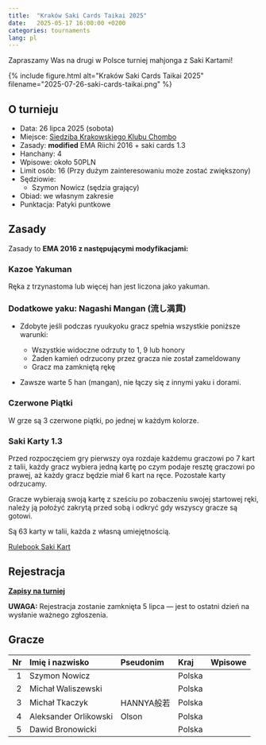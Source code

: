 ```yaml
---
title:  "Kraków Saki Cards Taikai 2025"
date:   2025-05-17 16:00:00 +0200
categories: tournaments
lang: pl
---
```


Zapraszamy Was na drugi w Polsce turniej mahjonga z Saki Kartami!

{% include figure.html alt="Kraków Saki Cards Taikai 2025" filename="2025-07-26-saki-cards-taikai.png" %}

## O turnieju

* Data: 26 lipca 2025 (sobota)
* Miejsce: [Siedziba Krakowskiego Klubu Chombo](https://maps.app.goo.gl/g6bFtG5Zi9b4SSH37)
* Zasady: **modified** EMA Riichi 2016 + saki cards 1.3
* Hanchany: 4
* Wpisowe: około 50PLN
* Limit osób: 16 (Przy dużym zainteresowaniu może zostać zwiększony)
* Sędziowie:
  - Szymon Nowicz (sędzia grający)
* Obiad: we własnym zakresie
* Punktacja: Patyki puntkowe

## Zasady

Zasady to **EMA 2016 z następującymi modyfikacjami:**

### Kazoe Yakuman

Ręka z trzynastoma lub więcej han jest liczona jako yakuman.

### Dodatkowe yaku: Nagashi Mangan (流し満貫)

* Zdobyte jeśli podczas ryuukyoku gracz spełnia wszystkie poniższe warunki:
  * Wszystkie widoczne odrzuty to 1, 9 lub honory
  * Żaden kamień odrzucony przez gracza nie został zameldowany
  * Gracz ma zamkniętą rękę

* Zawsze warte 5 han (mangan), nie łączy się z innymi yaku i dorami.

### Czerwone Piątki
W grze są 3 czerwone piątki, po jednej w każdym kolorze.

### Saki Karty 1.3

Przed rozpoczęciem gry pierwszy oya rozdaje każdemu graczowi po 7 kart z talii,
każdy gracz wybiera jedną kartę po czym podaje resztę graczowi po prawej, aż każdy gracz będzie miał 6 kart na ręce. Pozostałe karty odrzucamy.

Gracze wybierają swoją kartę z sześciu po zobaczeniu swojej startowej ręki,
należy ją położyć zakrytą przed sobą i odkryć gdy wszyscy gracze są
gotowi.

Są 63 karty w talii, każda z własną umiejętnością. 

[Rulebook Saki Kart](https://docs.google.com/document/d/1y4Os-PJJQ5vMuc9hFbck_IcXItHmCHTjMlRNbHJu0gw/edit?usp=sharing)

## Rejestracja


**[Zapisy na turniej](https://forms.gle/iW9FoEAnQ1fFFN5WA)**

**UWAGA:** Rejestracja zostanie zamknięta 5 lipca &mdash; jest to ostatni dzień na wysłanie ważnego zgłoszenia.

## Gracze


<div class="biggus-tablus" markdown="block">

|   Nr | Imię i nazwisko | Pseudonim | Kraj | Wpisowe |
| ---: | :-------------- | :-------- | :--- | :-----: |
| 1   | Szymon Nowicz           |             | Polska  |         |
| 2   | Michał Waliszewski      |             | Polska  |         |
| 3   | Michał Tkaczyk          | HANNYA般若   | Polska  |         |
| 4   | Aleksander Orlikowski   | Olson       | Polska  |         |
| 5   | Dawid Bronowicki        |             | Polska  |         |

</div>
